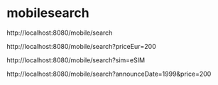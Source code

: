 # mobilesearch

http://localhost:8080/mobile/search 

http://localhost:8080/mobile/search?priceEur=200

http://localhost:8080/mobile/search?sim=eSIM

http://localhost:8080/mobile/search?announceDate=1999&price=200

